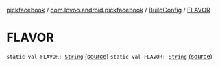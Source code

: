[pickfacebook](../../index.md) / [com.lovoo.android.pickfacebook](../index.md) / [BuildConfig](index.md) / [FLAVOR](./-f-l-a-v-o-r.md)

# FLAVOR

`static val FLAVOR: `[`String`](https://kotlinlang.org/api/latest/jvm/stdlib/kotlin/-string/index.html) [(source)](https://github.com/lovoo/android-pickpic/blob/master/pickfacebook/build/generated/source/buildConfig/debug/com/lovoo/android/pickfacebook/BuildConfig.java#L15)
`static val FLAVOR: `[`String`](https://kotlinlang.org/api/latest/jvm/stdlib/kotlin/-string/index.html) [(source)](https://github.com/lovoo/android-pickpic/blob/master/pickfacebook/build/generated/source/buildConfig/debug/com/lovoo/android/pickfacebook/BuildConfig.java#L15)